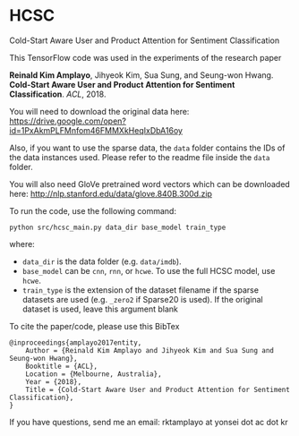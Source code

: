 # HCSC
Cold-Start Aware User and Product Attention for Sentiment Classification

This TensorFlow code was used in the experiments of the research paper

**Reinald Kim Amplayo**, Jihyeok Kim, Sua Sung, and Seung-won Hwang. **Cold-Start Aware User and Product Attention for Sentiment Classification**. _ACL_, 2018.

You will need to download the original data here: https://drive.google.com/open?id=1PxAkmPLFMnfom46FMMXkHeqIxDbA16oy

Also, if you want to use the sparse data, the `data` folder contains the IDs of the data instances used. Please refer to the readme file inside the `data` folder.

You will also need GloVe pretrained word vectors which can be downloaded here: http://nlp.stanford.edu/data/glove.840B.300d.zip

To run the code, use the following command:

`python src/hcsc_main.py data_dir base_model train_type`

where:
- `data_dir` is the data folder (e.g. `data/imdb`).
- `base_model` can be `cnn`, `rnn`, or `hcwe`. To use the full HCSC model, use `hcwe`.
- `train_type` is the extension of the dataset filename if the sparse datasets are used (e.g. `_zero2` if Sparse20 is used). If the original dataset is used, leave this argument blank

To cite the paper/code, please use this BibTex

```
@inproceedings{amplayo2017entity,
	Author = {Reinald Kim Amplayo and Jihyeok Kim and Sua Sung and Seung-won Hwang},
	Booktitle = {ACL},
	Location = {Melbourne, Australia},
	Year = {2018},
	Title = {Cold-Start Aware User and Product Attention for Sentiment Classification},
}
```

If you have questions, send me an email: rktamplayo at yonsei dot ac dot kr
